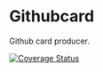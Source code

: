 # Githubcard

Github card producer.

[![Coverage Status](https://coveralls.io/repos/github/brotherlogic/githubcard/badge.svg)](https://coveralls.io/github/brotherlogic/githubcard)
